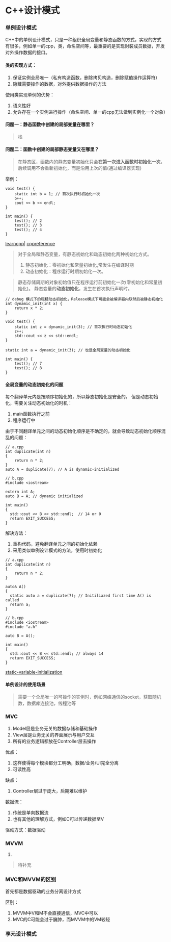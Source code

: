 # C++设计模式


### 单例设计模式

C++中的单例设计模式，只是一种组织全局变量和静态函数的方式，实现的方式有很多，例如单一的cpp，类，命名空间等，最重要的是实现封装成员数据，开发对外操作数据的接口。

#### 类的实现方式：
1. 保证实例全局唯一（私有构造函数，删除拷贝构造，删除赋值操作运算符）
2. 隐藏需要操作的数据，对外提供数据操作的方法


使用类实现单例的优势：
1. 语义性好
2. 允许存在一个实例进行操作（命名空间、单一的cpp无法做到实例化一个对象）


#### 问题一：静态函数中创建的局部变量在哪里？
> 栈

#### 问题二：函数中创建的局部静态变量又在哪里？
> 在静态区，函数内的静态变量初始化只会**在第一次进入函数时初始化一次**，后续调用不会重新初始化，而是沿用上次的值(通过编译器实现)

举例：
```
void test() {
	static int b = 1; // 首次执行时初始化一次
	b++;
	cout << b << endl;
}

int main() {
	test(); // 2
	test(); // 3
	test(); // 4
}
```
[learncpp](https://www.learncpp.com/cpp-tutorial/static-local-variables)|
[cppreference](https://en.cppreference.com/w/c/language/static_storage_duration)

> 对于全局和静态变量，有静态初始化和动态初始化两种初始化方式。
> 1. 静态初始化：零初始化和常量初始化,常发生在编译时期
> 2. 动态初始化：程序运行时期初始化一次。


> 静态存储周期的对象初始值只在程序运行前初始化一次(零初始化和常量初始化)。
> 静态变量的**动态初始化**，发生在首次执行声明时。

```
// debug 模式下的粗糙动态初始化，Release模式下可能会被编译器内联然后被静态初始化
int dynamic_init(int x) {
	return x * 2;
}

void test() {
	static int z = dynamic_init(3); // 首次执行时动态初始化
	z++;
	std::cout << z << std::endl;
}

static int a = dynamic_init(3); // 也是全局变量的动态初始化

int main() {
	test(); // 7
	test(); // 8
}
```

#### 全局变量的动态初始化的问题

每个翻译单元内是按顺序初始化的，所以静态初始化是安全的。
但是动态初始化，需要关注动态初始化的时机：
1. main函数执行之前
2. 程序运行中

由于不同翻译单元之间的动态初始化顺序是不确定的，就会导致动态初始化顺序混乱的问题：
```
// a.cpp
int duplicate(int n)
{
    return n * 2;
}
auto A = duplicate(7); // A is dynamic-initialized
```
```
// b.cpp
#include <iostream>

extern int A;
auto B = A; // dynamic initialized

int main()
{
  std::cout << B << std::endl;  // 14 or 0
  return EXIT_SUCCESS;
}
```

解决方法：
1. 重构代码，避免翻译单元之间的初始化依赖
2. 采用类似单例设计模式的方法，使用时初始化

```
// a.cpp
int duplicate(int n)
{
    return n * 2;
}

auto& A()
{
  static auto a = duplicate(7); // Initiliazed first time A() is called
  return a;
}

```
```
// b.cpp
#include <iostream>
#include "a.h"

auto B = A();

int main()
{
  std::cout << B << std::endl; // always 14
  return EXIT_SUCCESS;
}

```
[static-variable-initialization](https://pabloariasal.github.io/2020/01/02/static-variable-initialization)

#### 单例设计的使用场景

> 需要一个全局唯一的可操作的实例时，例如网络通信的socket，获取随机数，数据库连接池，线程池等


### MVC

1. Model层是业务无关的数据存储和基础操作
2. View层是业务无关的界面展示与用户交互
3. 所有的业务逻辑都放在Controller层去操作

优点：
1. 这样使得每个模块都分工明确，数据/业务/UI完全分离
2. 可读性高

缺点：
1. Controller层过于庞大，后期难以维护

数据流：
1. 传统是单向数据流
2. 也有其他的理解方式，例如C可以传递数据至V

驱动方式：数据驱动

### MVVM

1. 

> 待补充

### MVC和MVVM的区别

首先都是数据驱动的业务分离设计方式

区别：
1. MVVM中V和M不会直接通信，MVC中可以
2. MVC的C可能会过于臃肿，而MVVM中的VM较轻


### 享元设计模式